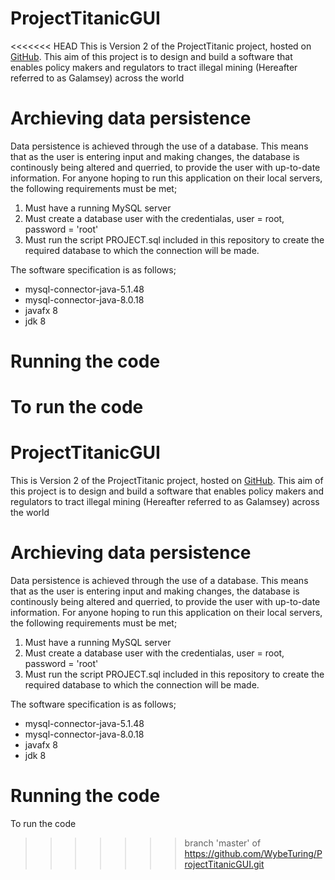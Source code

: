 # ProjectTitanicGUI

<<<<<<< HEAD
This is Version 2 of the ProjectTitanic project, hosted on [GitHub](https://github.com/WybeTuring/ProjectTitanic.html).
This aim of this project is to design and build a software that enables policy makers and regulators to tract illegal mining (Hereafter referred to as Galamsey) across the world

# Archieving data persistence
Data persistence is achieved through the use of a database. This means that as the user is entering input and  making changes, the database is continously being altered and querried, to provide the user with up-to-date information. 
For anyone hoping to run this application on their local servers, the following requirements must be met;
1. Must have a running MySQL server
2. Must create a database user with the credentialas, user = root, password = 'root' 
3. Must run the script PROJECT.sql included in this repository to create the required database to which the connection will be made. 

The software specification is as follows;

- mysql-connector-java-5.1.48
- mysql-connector-java-8.0.18
- javafx 8
- jdk 8

# Running the code
To run the code
=======
# ProjectTitanicGUI

This is Version 2 of the ProjectTitanic project, hosted on [GitHub](https://github.com/WybeTuring/ProjectTitanic.html).
This aim of this project is to design and build a software that enables policy makers and regulators to tract illegal mining (Hereafter referred to as Galamsey) across the world

# Archieving data persistence
Data persistence is achieved through the use of a database. This means that as the user is entering input and  making changes, the database is continously being altered and querried, to provide the user with up-to-date information.
For anyone hoping to run this application on their local servers, the following requirements must be met;
1. Must have a running MySQL server
2. Must create a database user with the credentialas, user = root, password = 'root'
3. Must run the script PROJECT.sql included in this repository to create the required database to which the connection will be made.

The software specification is as follows;

- mysql-connector-java-5.1.48
- mysql-connector-java-8.0.18
- javafx 8
- jdk 8

# Running the code
To run the code

>>>>>>> branch 'master' of https://github.com/WybeTuring/ProjectTitanicGUI.git
